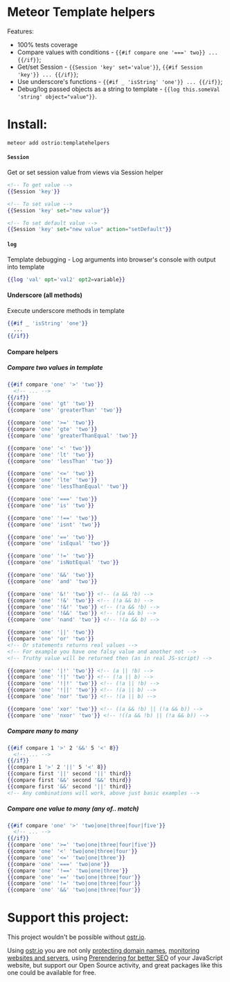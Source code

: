 Meteor Template helpers 
========
Features:
 - 100% tests coverage
 - Compare values with conditions - `{{#if compare one '===' two}} ... {{/if}}`;
 - Get/set Session - `{{Session 'key' set='value'}}`, `{{#if Session 'key'}} ... {{/if}}`;
 - Use underscore's functions - `{{#if _ 'isString' 'one'}} ... {{/if}}`;
 - Debug/log passed objects as a string to template - `{{log this.someVal 'string' object="value"}}`.

Install:
========
```shell
meteor add ostrio:templatehelpers
```

#### `Session`
Get or set session value from views via Session helper
```handlebars
<!-- To get value -->
{{Session 'key'}}

<!-- To set value -->
{{Session 'key' set="new value"}}

<!-- To set default value -->
{{Session 'key' set="new value" action="setDefault"}}
```

#### `log`
Template debugging - Log arguments into browser's console with output into template
```handlebars
{{log 'val' opt='val2' opt2=variable}}
```

#### Underscore (all methods)
Execute underscore methods in template
```handlebars
{{#if _ 'isString' 'one'}}
  ...
{{/if}}
```

#### Compare helpers
##### Compare two values in template
```handlebars
{{#if compare 'one' '>' 'two'}}
  <!-- ... -->
{{/if}}
{{compare 'one' 'gt' 'two'}}
{{compare 'one' 'greaterThan' 'two'}}

{{compare 'one' '>=' 'two'}}
{{compare 'one' 'gte' 'two'}}
{{compare 'one' 'greaterThanEqual' 'two'}}

{{compare 'one' '<' 'two'}}
{{compare 'one' 'lt' 'two'}}
{{compare 'one' 'lessThan' 'two'}}

{{compare 'one' '<=' 'two'}}
{{compare 'one' 'lte' 'two'}}
{{compare 'one' 'lessThanEqual' 'two'}}

{{compare 'one' '===' 'two'}}
{{compare 'one' 'is' 'two'}}

{{compare 'one' '!==' 'two'}}
{{compare 'one' 'isnt' 'two'}}

{{compare 'one' '==' 'two'}}
{{compare 'one' 'isEqual' 'two'}}

{{compare 'one' '!=' 'two'}}
{{compare 'one' 'isNotEqual' 'two'}}

{{compare 'one' '&&' 'two'}}
{{compare 'one' 'and' 'two'}}

{{compare 'one' '&!' 'two'}} <!-- (a && !b) -->
{{compare 'one' '!&' 'two'}} <!-- (!a && b) -->
{{compare 'one' '!&!' 'two'}} <!-- (!a && !b) -->
{{compare 'one' '!&&' 'two'}} <!-- !(a && b) -->
{{compare 'one' 'nand' 'two'}} <!-- !(a && b) -->

{{compare 'one' '||' 'two'}}
{{compare 'one' 'or' 'two'}}
<!-- Or statements returns real values -->
<!-- For example you have one falsy value and another not -->
<!-- Truthy value will be returned then (as in real JS-script) -->

{{compare 'one' '|!' 'two'}} <!-- (a || !b) -->
{{compare 'one' '!|' 'two'}} <!-- (!a || b) -->
{{compare 'one' '!|!' 'two'}} <!-- (!a || !b) -->
{{compare 'one' '!||' 'two'}} <!-- !(a || b) -->
{{compare 'one' 'nor' 'two'}} <!-- !(a || b) -->

{{compare 'one' 'xor' 'two'}} <!-- ((a && !b) || (!a && b)) -->
{{compare 'one' 'nxor' 'two'}} <!-- !((a && !b) || (!a && b)) -->
```

##### Compare many to many
```handlebars
{{#if compare 1 '>' 2 '&&' 5 '<' 8}}
  <!-- ... -->
{{/if}}
{{compare 1 '>' 2 '||' 5 '<' 8}}
{{compare first '||' second '||' third}}
{{compare first '&&' second '&&' third}}
{{compare first '&&' second '||' third}}
<!-- Any combinations will work, above just basic examples -->
```

##### Compare one value to many (any of.. match)
```handlebars
{{#if compare 'one' '>' 'two|one|three|four|five'}}
  <!-- ... -->
{{/if}}
{{compare 'one' '>=' 'two|one|three|four|five'}}
{{compare 'one' '<' 'two|one|three|four'}}
{{compare 'one' '<=' 'two|one|three'}}
{{compare 'one' '===' 'two|one'}}
{{compare 'one' '!==' 'two|one|three'}}
{{compare 'one' '==' 'two|one|three|four'}}
{{compare 'one' '!=' 'two|one|three|four'}}
{{compare 'one' '&&' 'two|one|three|four'}}
```

Support this project:
========
This project wouldn't be possible without [ostr.io](https://ostr.io).

Using [ostr.io](https://ostr.io) you are not only [protecting domain names](https://ostr.io/info/domain-names-protection), [monitoring websites and servers](https://ostr.io/info/monitoring), using [Prerendering for better SEO](https://ostr.io/info/prerendering) of your JavaScript website, but support our Open Source activity, and great packages like this one could be available for free.